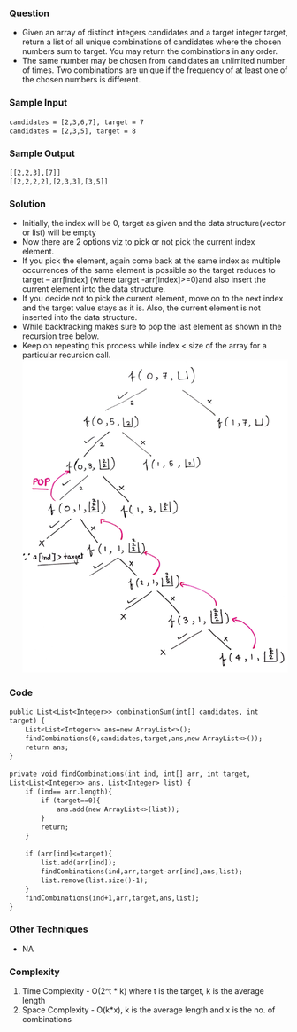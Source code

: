 ### Question
- Given an array of distinct integers candidates and a target integer target, return a list of all unique combinations of candidates where the chosen numbers sum to target. You may return the combinations in any order. 
- The same number may be chosen from candidates an unlimited number of times. Two combinations are unique if the frequency of at least one of the chosen numbers is different.

### Sample Input
    candidates = [2,3,6,7], target = 7
    candidates = [2,3,5], target = 8

### Sample Output
    [[2,2,3],[7]]
    [[2,2,2,2],[2,3,3],[3,5]]

### Solution
- Initially, the index will be 0, target as given and the data structure(vector or list) will be empty 
- Now there are 2 options viz to pick or not pick the current index element. 
- If you pick the element, again come back at the same index as multiple occurrences of the same element is possible so the target reduces to target – arr[index] (where target -arr[index]>=0)and also insert the current element into the data structure. 
- If you decide not to pick the current element, move on to the next index and the target value stays as it is. Also, the current element is not inserted into the data structure. 
- While backtracking makes sure to pop the last element as shown in the recursion tree below. 
- Keep on repeating this process while index < size of the array for a particular recursion call.
![img.png](img.png)

### Code
    public List<List<Integer>> combinationSum(int[] candidates, int target) {
        List<List<Integer>> ans=new ArrayList<>();
        findCombinations(0,candidates,target,ans,new ArrayList<>());
        return ans;
    }

    private void findCombinations(int ind, int[] arr, int target, List<List<Integer>> ans, List<Integer> list) {
        if (ind== arr.length){
            if (target==0){
                ans.add(new ArrayList<>(list));
            }
            return;
        }

        if (arr[ind]<=target){
            list.add(arr[ind]);
            findCombinations(ind,arr,target-arr[ind],ans,list);
            list.remove(list.size()-1);
        }
        findCombinations(ind+1,arr,target,ans,list);
    }

### Other Techniques
- NA

### Complexity
1. Time Complexity - O(2^t * k) where t is the target, k is the average length
2. Space Complexity - O(k*x), k is the average length and x is the no. of combinations
